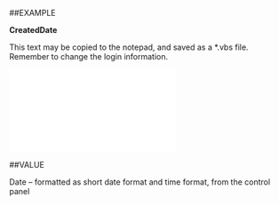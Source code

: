 
##EXAMPLE

**CreatedDate**

This text may be copied to the notepad, and saved as a *.vbs file. Remember to change the login information.

![](..\..\Examples\vbs\SOSelection.CreatedDate.vbs.txt)


##VALUE

Date – formatted as short date format and time format, from the control panel

